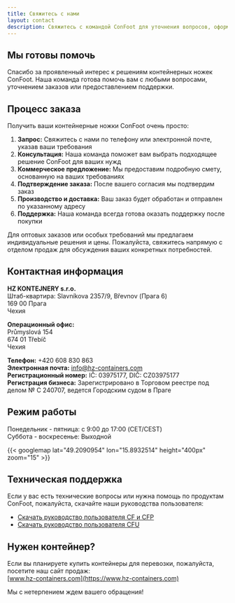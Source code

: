 ```yaml
---
title: Свяжитесь с нами
layout: contact
description: Свяжитесь с командой ConFoot для уточнения вопросов, оформления заказов и получения поддержки.
---
```


## Мы готовы помочь

Спасибо за проявленный интерес к решениям контейнерных ножек ConFoot. Наша команда готова помочь вам с любыми вопросами, уточнением заказов или предоставлением поддержки.

## Процесс заказа

Получить ваши контейнерные ножки ConFoot очень просто:

1. **Запрос:** Свяжитесь с нами по телефону или электронной почте, указав ваши требования  
2. **Консультация:** Наша команда поможет вам выбрать подходящее решение ConFoot для ваших нужд  
3. **Коммерческое предложение:** Мы предоставим подробную смету, основанную на ваших требованиях  
4. **Подтверждение заказа:** После вашего согласия мы подтвердим заказ  
5. **Производство и доставка:** Ваш заказ будет обработан и отправлен по указанному адресу  
6. **Поддержка:** Наша команда всегда готова оказать поддержку после покупки

Для оптовых заказов или особых требований мы предлагаем индивидуальные решения и цены. Пожалуйста, свяжитесь напрямую с отделом продаж для обсуждения ваших конкретных потребностей.

## Контактная информация

**HZ KONTEJNERY s.r.o.**  
Штаб-квартира: Slavníkova 2357/9, Břevnov (Прага 6)  
169 00 Прага  
Чехия

**Операционный офис:**  
Průmyslová 154  
674 01 Třebíč  
Чехия

**Телефон:** +420 608 830 863  
**Электронная почта:** [info@hz-containers.com](mailto:info@hz-containers.com)  
**Регистрационный номер:** IČ: 03975177, DIČ: CZ03975177  
**Регистрация бизнеса:** Зарегистрировано в Торговом реестре под делом № C 240707, ведется Городским судом в Праге

## Режим работы

Понедельник - пятница: с 9:00 до 17:00 (CET/CEST)  
Суббота - воскресенье: Выходной

{{< googlemap lat="49.2090954" lon="15.8932514" height="400px" zoom="15" >}}

## Техническая поддержка

Если у вас есть технические вопросы или нужна помощь по продуктам ConFoot, пожалуйста, скачайте наши руководства пользователя:
- [Скачать руководство пользователя CF и CFP](/wp-content/confoot_navod-k-pouziti_CZ.pdf)
- [Скачать руководство пользователя CFU](/wp-content/confoot_CFU_navod-k-pouziti_CZ.pdf)

## Нужен контейнер?

Если вы планируете купить контейнеры для перевозки, пожалуйста, посетите наш сайт продаж:  
[www.hz-containers.com](https://www.hz-containers.com)

Мы с нетерпением ждем вашего обращения!